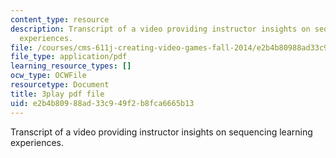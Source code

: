 ```yaml
---
content_type: resource
description: Transcript of a video providing instructor insights on sequencing learning
  experiences.
file: /courses/cms-611j-creating-video-games-fall-2014/e2b4b80988ad33c949f2b8fca6665b13_lyR4HQ01nos.pdf
file_type: application/pdf
learning_resource_types: []
ocw_type: OCWFile
resourcetype: Document
title: 3play pdf file
uid: e2b4b809-88ad-33c9-49f2-b8fca6665b13
---
```

Transcript of a video providing instructor insights on sequencing learning experiences.